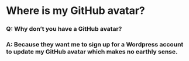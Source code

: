 # Where is my GitHub avatar?
### Q: Why don’t you have a GitHub avatar?
### A: Because they want me to sign up for a Wordpress account to update my GitHub avatar which makes no earthly sense.
